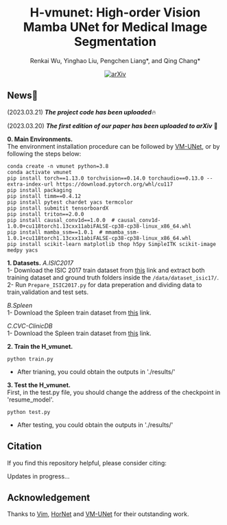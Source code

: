 <div id="top" align="center">

# H-vmunet: High-order Vision Mamba UNet for Medical Image Segmentation
  
  Renkai Wu, Yinghao Liu, Pengchen Liang*, and Qing Chang* </br>
  
  [![arXiv](https://img.shields.io/badge/arXiv-2403.13642-b31b1b.svg)](http://arxiv.org/abs/2403.13642)

</div>

## News🚀
(2023.03.21) ***The project code has been uploaded***🔥

(2023.03.20) ***The first edition of our paper has been uploaded to arXiv*** 📃

**0. Main Environments.** </br>
The environment installation procedure can be followed by [VM-UNet](https://github.com/JCruan519/VM-UNet), or by following the steps below:</br>
```
conda create -n vmunet python=3.8
conda activate vmunet
pip install torch==1.13.0 torchvision==0.14.0 torchaudio==0.13.0 --extra-index-url https://download.pytorch.org/whl/cu117
pip install packaging
pip install timm==0.4.12
pip install pytest chardet yacs termcolor
pip install submitit tensorboardX
pip install triton==2.0.0
pip install causal_conv1d==1.0.0  # causal_conv1d-1.0.0+cu118torch1.13cxx11abiFALSE-cp38-cp38-linux_x86_64.whl
pip install mamba_ssm==1.0.1  # mmamba_ssm-1.0.1+cu118torch1.13cxx11abiFALSE-cp38-cp38-linux_x86_64.whl
pip install scikit-learn matplotlib thop h5py SimpleITK scikit-image medpy yacs
```

**1. Datasets.**
*A.ISIC2017* </br>
1- Download the ISIC 2017 train dataset from [this](https://challenge.isic-archive.com/data) link and extract both training dataset and ground truth folders inside the `/data/dataset_isic17/`. </br>
2- Run `Prepare_ISIC2017.py` for data preperation and dividing data to train,validation and test sets. </br>

*B.Spleen* </br>
1- Download the Spleen train dataset from [this](http://medicaldecathlon.com/) link. </br>

*C.CVC-ClinicDB* </br>
1- Download the Spleen train dataset from [this](https://polyp.grand-challenge.org/CVCClinicDB/) link. </br>

**2. Train the H_vmunet.**
```
python train.py
```
- After trianing, you could obtain the outputs in './results/' </br>

**3. Test the H_vmunet.**  
First, in the test.py file, you should change the address of the checkpoint in 'resume_model'.
```
python test.py
```
- After testing, you could obtain the outputs in './results/' </br>

## Citation
If you find this repository helpful, please consider citing: </br>

Updates in progress...

## Acknowledgement
Thanks to [Vim](https://github.com/hustvl/Vim), [HorNet](https://github.com/raoyongming/HorNet) and [VM-UNet](https://github.com/JCruan519/VM-UNet) for their outstanding work.
